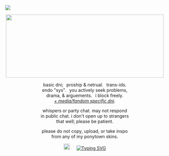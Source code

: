 ![](https://komarev.com/ghpvc/?username=zompyre&color=blue&label=Software+Instability&style=pixel)
<p align="center"> <img src="https://64.media.tumblr.com/6980f1a7d543297c3d419fb0af986d47/cc54622d2062d490-2a/s1280x1920/1f730cb83d337eb4ac59dbe8a098b12207825e32.pnj" width="500" height="200"/> </p>
<p align="center"> basic dni;⠀proship & netrual.⠀trans-ids. <br/> endo "sys".⠀you actively seek problems, <br/> drama, & arguements.⠀i block freely. <br/><i><a href="https://rentry.co/goregvt">+ media/fandom specific dni</a>.</i></p>
<p align="center"> whispers or party chat. may not respond <br/> in public chat. i don't open up to strangers <br/> that well; please be patient.</p>
<p align="center"> please do not copy, upload, or take inspo <br/> from any of my ponytown skins. </p>
<p align="center"> <img src="https://64.media.tumblr.com/21a37741b170b3bac9e3b37547b4efbb/7a4056f3e3ed25f3-7c/s100x200/60bdfb80e2284a27a2a1b14bc5a2ca83efd5777d.gifv" width="20" height="20"/>⠀⠀<a href="https://git.io/typing-svg"><img src="https://readme-typing-svg.demolab.com?font=MonteCarlo&size=18&duration=4000&pause=500&color=FFFFFF&vCenter=true&width=110&height=20&lines=angel+in+the+machine." alt="Typing SVG" /></a> </p>

